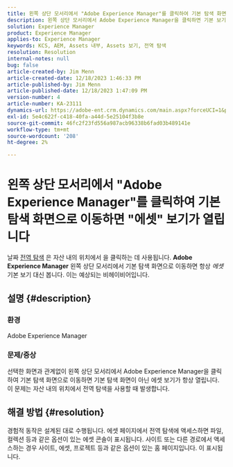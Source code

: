 ```yaml
---
title: 왼쪽 상단 모서리에서 "Adobe Experience Manager"를 클릭하여 기본 탐색 화면으로 이동하면 "에셋" 보기가 열립니다
description: 왼쪽 상단 모서리에서 Adobe Experience Manager을 클릭하면 기본 보기가 아닌 에셋 보기가 열리는 이유를 알아봅니다.
solution: Experience Manager
product: Experience Manager
applies-to: Experience Manager
keywords: KCS, AEM, Assets 내부, Assets 보기, 전역 탐색
resolution: Resolution
internal-notes: null
bug: false
article-created-by: Jim Menn
article-created-date: 12/18/2023 1:46:33 PM
article-published-by: Jim Menn
article-published-date: 12/18/2023 1:47:09 PM
version-number: 4
article-number: KA-23111
dynamics-url: https://adobe-ent.crm.dynamics.com/main.aspx?forceUCI=1&pagetype=entityrecord&etn=knowledgearticle&id=4d765ed5-ab9d-ee11-be37-6045bd006268
exl-id: 5e4c622f-c418-40fa-a44d-5e25104f3b8e
source-git-commit: 46fc2f23fd556a987acb96338b6fad03b489141e
workflow-type: tm+mt
source-wordcount: '208'
ht-degree: 2%

---
```


# 왼쪽 상단 모서리에서 &quot;Adobe Experience Manager&quot;를 클릭하여 기본 탐색 화면으로 이동하면 &quot;에셋&quot; 보기가 열립니다


날짜 [전역 탐색](https://experienceleague.adobe.com/docs/experience-manager-cloud-service/content/sites/authoring/getting-started/basic-handling.html?lang=en#global-navigation) 은 자산 내의 위치에서 을 클릭하는 데 사용됩니다. <b>Adobe Experience Manager</b> 왼쪽 상단 모서리에서 기본 탐색 화면으로 이동하면 항상 *에셋* 기본 보기 대신 봅니다. 이는 예상되는 비헤이비어입니다.

## 설명 {#description}


### 환경

Adobe Experience Manager

### 문제/증상

선택한 화면과 관계없이 왼쪽 상단 모서리에서 Adobe Experience Manager을 클릭하여 기본 탐색 화면으로 이동하면 기본 탐색 화면이 아닌 에셋 보기가 항상 열립니다. 이 문제는 자산 내의 위치에서 전역 탐색을 사용할 때 발생합니다.


## 해결 방법 {#resolution}


경험적 동작은 설계된 대로 수행됩니다. 에셋 페이지에서 전역 탐색에 액세스하면 파일, 컬렉션 등과 같은 옵션이 있는 에셋 콘솔이 표시됩니다. 사이트 또는 다른 경로에서 액세스하는 경우 사이트, 에셋, 프로젝트 등과 같은 옵션이 있는 홈 페이지입니다. 이 표시됩니다.
